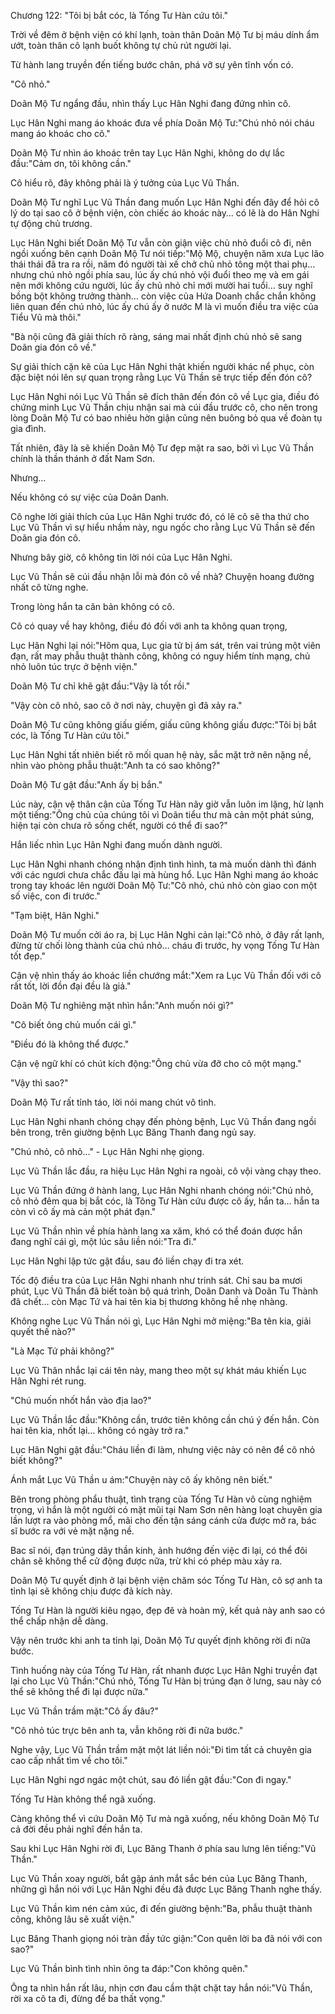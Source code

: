 




Chương 122: "Tôi bị bắt cóc, là Tống Tư Hàn cứu tôi."


Trời về đêm ở bệnh viện có khí lạnh, toàn thân Doãn Mộ Tư bị máu dính ẩm ướt, toàn thân cô lạnh buốt không tự chủ rút người lại.

Từ hành lang truyền đến tiếng bước chân, phá vỡ sự yên tĩnh vốn có.

"Cô nhỏ."

Doãn Mộ Tư ngẩng đầu, nhìn thấy Lục Hân Nghi đang đứng nhìn cô.

Lục Hân Nghi mang áo khoác đưa về phía Doãn Mộ Tư:"Chú nhỏ nói cháu mang áo khoác cho cô."

Doãn Mộ Tư nhìn áo khoác trên tay Lục Hân Nghi, không do dự lắc đầu:"Cảm ơn, tôi không cần."

Cô hiểu rõ, đây không phải là ý tưởng của Lục Vũ Thần.

Doãn Mộ Tư nghĩ Lục Vũ Thần đang muốn Lục Hân Nghi đến đây để hỏi cô lý do tại sao cô ở bệnh viện, còn chiếc áo khoác này… có lẽ là do Hân Nghi tự động chủ trương.

Lục Hân Nghi biết Doãn Mộ Tư vẫn còn giận việc chủ nhỏ đuổi cô đi, nên ngồi xuống bên cạnh Doãn Mộ Tư nói tiếp:"Mộ Mộ, chuyện năm xưa Lục lão thái thái đã tra ra rồi, năm đó người tài xế chở chủ nhỏ tông một thai phụ… nhưng chú nhỏ ngồi phía sau, lúc ấy chú nhỏ vội đuổi theo mẹ và em gái nên mới không cứu người, lúc ấy chủ nhỏ chỉ mới mười hai tuổi… suy nghĩ bồng bột không trưởng thành… còn việc của Hứa Doanh chắc chắn không liên quan đến chú nhỏ, lúc ấy chú ấy ở nước M là vì muốn điều tra việc của Tiểu Vũ mà thôi."

"Bà nội cũng đã giải thích rõ ràng, sáng mai nhất định chủ nhỏ sẽ sang Doãn gia đón cô về."

Sự giải thích cặn kẽ của Lục Hân Nghi thật khiến người khác nể phục, còn đặc biệt nói lên sự quan trọng rằng Lục Vũ Thần sẽ trực tiếp đến đón cô?

Lục Hân Nghi nói Lục Vũ Thần sẽ đích thân đến đón cô về Lục gia, điều đó chứng minh Lục Vũ Thần chịu nhận sai mà cúi đầu trước cô, cho nên trong lòng Doãn Mộ Tư có bao nhiêu hờn giận cũng nên buông bỏ qua về đoàn tụ gia đình.

Tất nhiên, đây là sẽ khiến Doãn Mộ Tư đẹp mặt ra sao, bởi vì Lục Vũ Thần chính là thần thánh ở đất Nam Sơn.

Nhưng…



Nếu không có sự việc của Doãn Danh.

Cô nghe lời giải thích của Lục Hân Nghi trước đó, có lẽ cô sẽ tha thứ cho Lục Vũ Thần vì sự hiểu nhầm này, ngu ngốc cho rằng Lục Vũ Thần sẽ đến Doãn gia đón cô.

Nhưng bây giờ, cô không tin lời nói của Lục Hân Nghi.

Lục Vũ Thần sẽ cúi đầu nhận lỗi mà đón cô về nhà? Chuyện hoang đường nhất cô từng nghe.

Trong lòng hắn ta căn bản không có cô.

Cô có quay về hay không, điều đó đối với anh ta không quan trọng,

Lục Hân Nghi lại nói:"Hôm qua, Lục gia tử bị ám sát, trên vai trúng một viên đạn, rất may phẫu thuật thành công, không có nguy hiểm tính mạng, chủ nhỏ luôn túc trực ở bệnh viện."

Doãn Mộ Tư chỉ khẽ gật đầu:"Vậy là tốt rồi."

"Vậy còn cô nhỏ, sao cô ở nơi này, chuyện gì đã xảy ra."

Doãn Mộ Tư cũng không giấu giếm, giấu cũng không giấu được:"Tôi bị bắt cóc, là Tống Tư Hàn cứu tôi."

Lục Hân Nghi tất nhiên biết rõ mối quan hệ này, sắc mặt trở nên nặng nề, nhìn vào phòng phẫu thuật:"Anh ta có sao không?"

Doãn Mộ Tư gật đầu:"Anh ấy bị bắn."

Lúc này, cận vệ thân cận của Tống Tư Hàn nãy giờ vẫn luôn im lặng, hừ lạnh một tiếng:"Ông chủ của chúng tôi vì Doãn tiểu thư mà cản một phát súng, hiện tại còn chưa rõ sống chết, người có thể đi sao?"

Hắn liếc nhìn Lục Hân Nghi đang muốn dành người.

Lục Hân Nghi nhanh chóng nhận định tình hình, ta mà muốn dành thì đánh với các ngươi chưa chắc đấu lại mà hùng hổ. Lục Hân Nghi mang áo khoác trong tay khoác lên người Doãn Mộ Tư:"Cô nhỏ, chú nhỏ còn giao con một số việc, con đi trước."

"Tạm biệt, Hân Nghi."

Doãn Mộ Tư muốn cởi áo ra, bị Lục Hân Nghi cản lại:"Cô nhỏ, ở đây rất lạnh, đừng từ chối lòng thành của chú nhỏ… cháu đi trước, hy vọng Tống Tư Hàn tốt đẹp."

Cận vệ nhìn thấy áo khoác liền chướng mắt:"Xem ra Lục Vũ Thần đối với cô rất tốt, lời đồn đại đều là giả."

Doãn Mộ Tư nghiêng mặt nhìn hắn:"Anh muốn nói gì?"

"Cô biết ông chủ muốn cái gì."

"Điều đó là không thể được."



Cận vệ ngữ khí có chút kích động:"Ông chủ vừa đỡ cho cô một mạng."

"Vậy thì sao?"

Doãn Mộ Tư rất tỉnh táo, lời nói mang chút vô tình.

Lục Hân Nghi nhanh chóng chạy đến phòng bệnh, Lục Vũ Thần đang ngồi bên trong, trên giường bệnh Lục Băng Thanh đang ngủ say.

"Chú nhỏ, cô nhỏ…" - Lục Hân Nghi nhẹ giọng.

Lục Vũ Thần lắc đầu, ra hiệu Lục Hân Nghi ra ngoài, cô vội vàng chạy theo.

Lục Vũ Thần đứng ở hành lang, Lục Hân Nghi nhanh chóng nói:"Chú nhỏ, cô nhỏ đêm qua bị bắt cóc, là Tông Tư Hàn cứu được cô ấy, hắn ta… hắn ta còn vì cô ấy mà cản một phát đạn."

Lục Vũ Thần nhìn về phía hành lang xa xăm, khó có thể đoán được hắn đang nghĩ cái gì, một lúc sâu liền nói:"Tra đi."

Lục Hân Nghi lập tức gật đầu, sau đó liền chạy đi tra xét.

Tốc độ điều tra của Lục Hân Nghi nhanh như trinh sát. Chỉ sau ba mươi phút, Lục Vũ Thần đã biết toàn bộ quá trình, Doãn Danh và Doãn Tu Thành đã chết… còn Mạc Tứ và hai tên kia bị thương không hề nhẹ nhàng.

Không nghe Lục Vũ Thần nói gì, Lục Hân Nghi mở miệng:"Ba tên kia, giải quyết thế nào?"

"Là Mạc Tứ phải không?"

Lục Vũ Thân nhắc lại cái tên này, mang theo một sự khát máu khiến Lục Hân Nghi rét rung.

"Chú muốn nhốt hắn vào địa lao?"

Lục Vũ Thần lắc đầu:"Không cần, trước tiên không cần chú ý đến hắn. Còn hai tên kia, nhốt lại… không có ngày trở ra."

Lục Hân Nghi gật đầu:"Cháu liền đi làm, nhưng việc này có nên để cô nhỏ biết không?"

Ánh mắt Lục Vũ Thần u ám:"Chuyện này cô ấy không nên biết."

Bên trong phòng phẩu thuật, tình trạng của Tống Tư Hàn vô cùng nghiệm trọng, vì hắn là một người có mặt mũi tại Nam Sơn nên hàng loạt chuyên gia lần lượt ra vào phòng mổ, mãi cho đến tận sáng cánh cửa được mở ra, bác sĩ bước ra với vẻ mặt nặng nề.

Bac sĩ nói, đạn trúng dây thần kinh, ảnh hướng đến việc đi lại, có thể đôi chân sẽ không thể cử động được nữa, trừ khi có phép màu xảy ra.

Doãn Mộ Tư quyết định ở lại bệnh viện chăm sóc Tống Tư Hàn, cô sợ anh ta tỉnh lại sẽ không chịu được đả kích này.

Tống Tư Hàn là người kiêu ngạo, đẹp đẽ và hoàn mỹ, kết quả này anh sao có thể chấp nhận dễ dàng.



Vậy nên trước khi anh ta tỉnh lại, Doãn Mộ Tư quyết định không rời đi nữa bước.

Tình huống này của Tống Tư Hàn, rất nhanh được Lục Hân Nghi truyền đạt lại cho Lục Vũ Thần:"Chú nhỏ, Tống Tư Hàn bị trúng đạn ở lưng, sau này có thể sẽ không thể đi lại được nữa."

Lục Vũ Thần trầm mặt:"Cô ấy đâu?"

"Cô nhỏ túc trực bên anh ta, vẫn không rời đi nữa bước."

Nghe vậy, Lục Vũ Thần trầm mặt một lát liền nói:"Đi tìm tất cả chuyên gia cao cấp nhất tìm về cho tôi."

Lục Hân Nghi ngơ ngác một chút, sau đó liền gật đầu:"Con đi ngay."

Tống Tư Hàn không thể ngã xuống.

Càng không thể vì cứu Doãn Mộ Tư mà ngã xuống, nếu không Doãn Mộ Tư cả đời đều phải nghĩ đến hắn ta.

Sau khi Lục Hân Nghi rời đi, Lục Băng Thanh ở phía sau lưng lên tiếng:"Vũ Thần."

Lục Vũ Thần xoay người, bắt gặp ánh mắt sắc bén của Lục Băng Thanh, những gì hắn nói với Lục Hân Nghi đều đã được Lục Băng Thanh nghe thấy.

Lục Vũ Thần kìm nén cảm xúc, đi đến giường bệnh:"Ba, phẫu thuật thành công, không lâu sẽ xuất viện."

Lục Băng Thanh giọng nói tràn đầy tức giận:"Con quên lời ba đã nói với con sao?"

Lục Vũ Thần bình tình nhìn ông ta đáp:"Con không quên."

Ông ta nhìn hắn rất lâu, nhịn cơn đau cầm thật chặt tay hắn nói:"Vũ Thần, rời xa cô ta đi, đừng để ba thất vọng."




